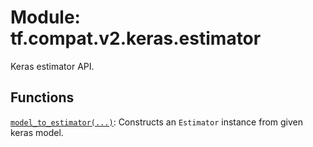 <div itemscope itemtype="http://developers.google.com/ReferenceObject">
<meta itemprop="name" content="tf.compat.v2.keras.estimator" />
<meta itemprop="path" content="Stable" />
</div>

# Module: tf.compat.v2.keras.estimator

Keras estimator API.

<!-- Placeholder for "Used in" -->


## Functions

[`model_to_estimator(...)`](../../../../tf/compat/v2/keras/estimator/model_to_estimator.md): Constructs an `Estimator` instance from given keras model.

